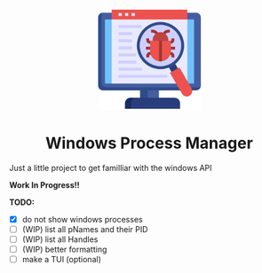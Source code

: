 <p align="center">
    <img src="logo.png" alt="Logo" height=185 width=185>
</p>
<h1 align="center"> <b>Windows Process Manager</b> </h1>

Just a little project to get familliar with the windows API

**Work In Progress!!**

**TODO:**
- [x] do not show windows processes
- [ ] (WIP) list all pNames and their PID
- [ ] (WIP) list all Handles
- [ ] (WIP) better formatting
- [ ] make a TUI (optional)

<!-- 
https://learn.microsoft.com/en-us/windows/win32/psapi/enumerating-all-processes
https://learn.microsoft.com/en-us/windows/win32/api/psapi/nf-psapi-getmodulebasenamea
https://learn.microsoft.com/en-us/windows/win32/api/Psapi/nf-psapi-enumprocesses
https://learn.microsoft.com/en-us/windows/win32/api/psapi/nf-psapi-enumprocessmodules
https://learn.microsoft.com/en-us/cpp/c-runtime-library/reference/printf-printf-l-wprintf-wprintf-l?view=msvc-170
-->
